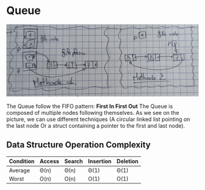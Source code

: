 # Queue

![Queue](assets1.jpg)  

The Queue follow the FIFO pattern: **First In First Out**
The Queue is composed of multiple nodes following themselves.
As we see on the picture, we can use different techniques (A circular linked list pointing on the last node Or a struct containing a pointer to the first and last node).

## Data Structure Operation Complexity  

| Condition | Access | Search | Insertion | Deletion |
| --------- | ------ | ------ | --------- | -------- |  
| Average   | Θ(n)   | Θ(n)   | Θ(1)      | Θ(1)     |
| Worst     | O(n)   | O(n)   | O(1)      | O(1)     |

